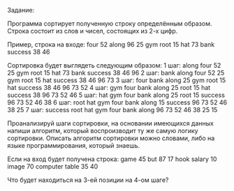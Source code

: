 Задание:

Программа сортирует полученную строку определённым образом.
Строка состоит из слов и чисел, состоящих из 2-х цифр. 

Пример, строка на входе:
four 52 along 96 25 gym root 15 hat 73 bank success 38 46

Сортировка будет выглядеть следующим образом:
1 шаг: along four 52 25 gym root 15 hat 73 bank success 38 46 96
2 шаг: bank along four 52 25 gym root 15 hat success 38 46 96 73
3 шаг: four bank along 25 gym root 15 hat success 38 46 96 73 52
4 шаг: gym four bank along 25 root 15 hat success 38 96 73 52 46
5 шаг: hat gym four bank along 25 root 15 success 96 73 52 46 38
6 шаг: root hat gym four bank along 15 success 96 73 52 46 38 25
7 шаг: success root hat gym four bank along 96 73 52 46 38 25 15


Проанализируй шаги сортировки, на основании имеющихся данных напиши алгоритм, который воспроизводит ту же самую логику сортировки. 
Описать алгоритм сортировки можно словами, либо на языке программирования, который знаешь. 

Если на вход будет получена строка:
game 45 but 87 17 hook salary 10 image 70 computer table 35 40

Что будет находиться на 3-ей позиции на 4-ом шаге?

